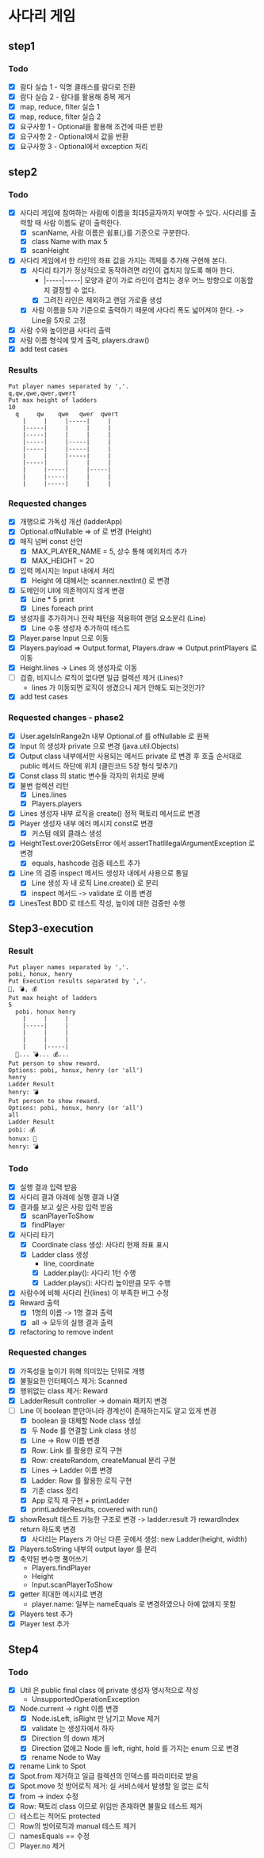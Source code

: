 # 사다리 게임

## step1

### Todo

- [x] 람다 실습 1 - 익명 클래스를 람다로 전환
- [x] 람다 실습 2 - 람다를 활용해 중복 제거
- [x] map, reduce, filter 실습 1
- [x] map, reduce, filter 실습 2
- [x] 요구사항 1 - Optional을 활용해 조건에 따른 반환
- [x] 요구사항 2 - Optional에서 값을 반환
- [x] 요구사항 3 - Optional에서 exception 처리

## step2

### Todo

- [x] 사다리 게임에 참여하는 사람에 이름을 최대5글자까지 부여할 수 있다. 사다리를 출력할 때 사람 이름도 같이 출력한다.
    - [x] scanName, 사람 이름은 쉼표(,)를 기준으로 구분한다.
    - [x] class Name with max 5
    - [x] scanHeight
- [x] 사다리 게임에서 한 라인의 좌표 값을 가지는 객체를 추가해 구현해 본다.
    - [x] 사다리 타기가 정상적으로 동작하려면 라인이 겹치지 않도록 해야 한다.
        - |-----|-----| 모양과 같이 가로 라인이 겹치는 경우 어느 방향으로 이동할지 결정할 수 없다.
        - [x] 그려진 라인은 제외하고 랜덤 가로줄 생성
    - [x] 사람 이름을 5자 기준으로 출력하기 때문에 사다리 폭도 넓어져야 한다. -> Line을 5자로 고정
- [x] 사람 수와 높이만큼 사다리 출력
- [x] 사람 이름 형식에 맞게 출력, players.draw()
- [x] add test cases

### Results

```
Put player names separated by ','.
q,qw,qwe,qwer,qwert
Put max height of ladders
10
  q     qw    qwe   qwer  qwert 
    |     |     |-----|     |
    |-----|     |     |     |
    |-----|     |     |     |
    |-----|     |-----|     |
    |-----|     |-----|     |
    |     |     |-----|     |
    |-----|     |     |     |
    |     |-----|     |-----|
    |     |-----|     |     |
    |     |-----|     |     |
```

### Requested changes

- [x] 개행으로 가독성 개선 (ladderApp)
- [x] Optional.ofNullable => of 로 변경 (Height)
- [x] 매직 넘버 const 선언
    - [x] MAX_PLAYER_NAME = 5, 상수 통해 예외처리 추가
    - [x] MAX_HEIGHT = 20
- [x] 입력 메시지는 Input 내에서 처리
    - [x] Height 에 대해서는 scanner.nextInt() 로 변경
- [x] 도메인이 UI에 의존적이지 않게 변경
    - [x] Line * 5 print
    - [x] Lines foreach print
- [x] 생성자를 추가하거나 전략 패턴을 적용하여 랜덤 요소분리 (Line)
    - [x] Line 수동 생성자 추가하여 테스트
- [x] Player.parse Input 으로 이동
- [x] Players.payload => Output.format, Players.draw => Output.printPlayers 로 이동
- [x] Height.lines -> Lines 의 생성자로 이동
- [ ] 검증, 비지니스 로직이 없다면 일급 컬렉션 제거 (Lines)?
    - lines 가 이동되면 로직이 생겼으니 제거 안해도 되는것인가?
- [x] add test cases

### Requested changes - phase2

- [x] User.ageIsInRange2n 내부 Optional.of 를 ofNullable 로 원복
- [x] Input 의 생성자 private 으로 변경 (java.util.Objects)
- [x] Output class 내부에서만 사용되는 메서드 private 로 변경 후 호출 순서대로 public 메서드 하단에 위치 (클린코드 5장 형식 맞추기)
- [x] Const class 의 static 변수들 각자의 위치로 분배
- [x] 불변 컬렉션 리턴
    - [x] Lines.lines
    - [x] Players.players
- [x] Lines 생성자 내부 로직을 create() 정적 팩토리 메서드로 변경
- [x] Player 생성자 내부 에러 메시지 const로 변경
    - [x] 커스텀 에외 클래스 생성
- [x] HeightTest.over20GetsError 에서 assertThatIllegalArgumentException 로 변경
    - [x] equals, hashcode 검증 테스트 추가
- [x] Line 의 검증 inspect 메서드 생성자 내에서 사용으로 통일
    - [x] Line 생성 자 내 로직 Line.create() 로 분리
    - [x] inspect 메서드 -> validate 로 이름 변경
- [x] LinesTest BDD 로 테스트 작성, 높이에 대한 검증만 수행

## Step3-execution

### Result

```
Put player names separated by ','.
pobi, honux, henry
Put Execution results separated by ','.
💎, 💣, 💰
Put max height of ladders
5
  pobi. honux henry 
    |     |     |     
    |-----|     |     
    |     |     |     
    |     |     |     
    |     |-----|     
  💎... 💣... 💰... 
Put person to show reward.
Options: pobi, honux, henry (or 'all')
henry
Ladder Result
henry: 💣
Put person to show reward.
Options: pobi, honux, henry (or 'all')
all
Ladder Result
pobi: 💰
honux: 💎
henry: 💣
```

### Todo

- [x] 실행 결과 입력 받음
- [x] 사다리 결과 아래에 실행 결과 나열
- [x] 결과를 보고 싶은 사람 입력 받음
    - [x] scanPlayerToShow
    - [x] findPlayer
- [x] 사다리 타기
    - [x] Coordinate class 생성: 사다리 현재 좌표 표시
    - [x] Ladder class 생성
        - line, coordinate
        - [x] Ladder.play(): 사다리 1턴 수행
        - [x] Ladder.plays(): 사다리 높이만큼 모두 수행
- [x] 사람수에 비해 사다리 칸(lines) 이 부족한 버그 수정
- [x] Reward 출력
    - [x] 1명의 이름 -> 1명 결과 출력
    - [x] all -> 모두의 실행 결과 출력
- [x] refactoring to remove indent

### Requested changes

- [x] 가독성을 높이기 위해 의미있는 단위로 개행
- [x] 불필요한 인터페이스 제거: Scanned
- [x] 행위없는 class 제거: Reward
- [x] LadderResult controller -> domain 패키지 변경
- [ ] Line 이 boolean 뿐만아니라 경계선이 존재하는지도 알고 있게 변경
    - [x] boolean 을 대체할 Node class 생성
    - [x] 두 Node 를 연결할 Link class 생성
    - [x] Line -> Row 이름 변경
    - [x] Row: Link 를 활용한 로직 구현
    - [x] Row: createRandom, createManual 분리 구현
    - [x] Lines -> Ladder 이름 변경
    - [x] Ladder: Row 를 활용한 로직 구현
    - [x] 기존 class 정리
    - [x] App 로직 재 구현 + printLadder
    - [x] printLadderResults, covered with run()
- [x] showResult 테스트 가능한 구조로 변경 -> ladder.result 가 rewardIndex return 하도록 변경
    - [x] 사다리는 Players 가 아닌 다른 곳에서 생성: new Ladder(height, width)
- [x] Players.toString 내부의 output layer 를 분리
- [x] 축약된 변수명 풀어쓰기
    - Players.findPlayer
    - Height
    - Input.scanPlayerToShow
- [x] getter 최대한 메시지로 변경
    - player.name: 일부는 nameEquals 로 변경하였으나 아예 없애지 못함
- [x] Players test 추가
- [x] Player test 추가

## Step4

### Todo

- [x] Util 은 public final class 에 private 생성자 명시적으로 작성
  - UnsupportedOperationException
- [x] Node.current → right 이름 변경
    - [x] Node.isLeft, isRight 만 남기고 Move 제거
    - [x] validate 는 생성자에서 하자
    - [x] Direction 의 down 제거
    - [x] Direction 없애고 Node 를 left, right, hold 를 가지는 enum 으로 변경
    - [x] rename Node to Way 
- [x] rename Link to Spot
- [x] Spot.from 제거하고 일급 컬렉션의 인덱스를 파라미터로 받음
- [x] Spot.move 첫 방어로직 제거: 실 서비스에서 발생할 일 없는 로직
- [x] from → index 수정
- [x] Row: 팩토리 class 이므로 위임만 존재하면 불필요 테스트 제거
- [ ] 테스트는 적어도 protected
- [ ] Row의 방어로직과 manual 테스트 제거
- [ ] namesEquals == 수정
- [ ] Player.no 제거
